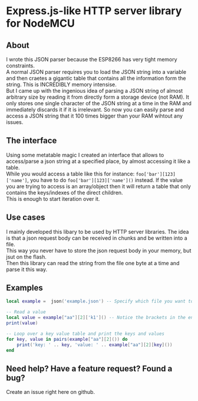 # Express.js-like HTTP server library for NodeMCU

## About
I wrote this JSON parser because the ESP8266 has very tight memory constraints.  
A normal JSON parser requires you to load the JSON string into a variable and then craetes a gigantic table that contains all the information form the string. This is INCREDIBLY memory intensise.  
But I came up with the ingenious idea of parsing a JSON string of almost arbitrary size by reading it from directly form a storage device (not RAM).
It only stores one single character of the JSON string at a time in the RAM and immediately discards it if it is irrelevant. 
So now you can easily parse and access a JSON string that it 100 times bigger than your RAM wihtout any issues.

## The interface
Using some metatable magic I created an interface that allows to access/parse a json string at a specified place, by almost accessing it like a table.  
While you would access a table like this for instance: `foo['bar'][123]['name']`, you have to do `foo['bar'][123]['name']()` instead.
If the value you are trying to access is an array/object then it will return a table that only contains the keys/indexes of the direct children.  
This is enough to start iteration over it.

## Use cases
I mainly developed this libary to be used by HTTP server libraries. The idea is that a json request body can be received in chunks and be written into a file.  
This way  you never have to store the json request body in your memory, but jsut on the flash.  
Then this library can read the string from the file one byte at a time and parse it this way.

## Examples
``` Lua
local example =  json('example.json') -- Specify which file you want to read the JSON string from

-- Read a value
local value = example["aa"][2]['k1']() -- Notice the brackets in the end!
print(value)

-- Loop over a key value table and print the keys and values
for key, value in pairs(example["aa"][2]()) do
    print('key: ' .. key, 'value: ' .. example["aa"][2][key]())
end
```

## Need help? Have a feature request? Found a bug?
Create an issue right here on github.